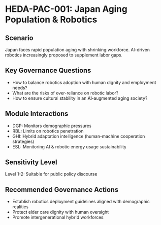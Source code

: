 # HEDA-PAC-001: Japan Aging Population & Robotics

## Scenario
Japan faces rapid population aging with shrinking workforce.
AI-driven robotics increasingly proposed to supplement labor gaps.

## Key Governance Questions
- How to balance robotics adoption with human dignity and employment needs?
- What are the risks of over-reliance on robotic labor?
- How to ensure cultural stability in an AI-augmented aging society?

## Module Interactions
- DGP: Monitors demographic pressures
- RBL: Limits on robotics penetration
- GHI: Hybrid adaptation intelligence (human-machine cooperation strategies)
- ESL: Monitoring AI & robotic energy usage sustainability

## Sensitivity Level
Level 1-2: Suitable for public policy discourse

## Recommended Governance Actions
- Establish robotics deployment guidelines aligned with demographic realities
- Protect elder care dignity with human oversight
- Promote intergenerational hybrid workforces
